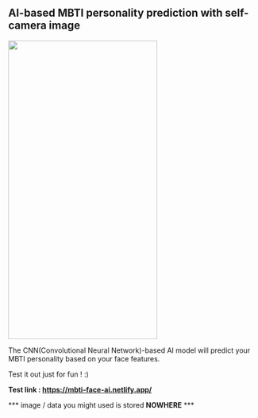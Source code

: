 

## AI-based MBTI personality prediction with self-camera image

<img src="https://user-images.githubusercontent.com/35905280/126366824-956f8e88-5adf-4348-9687-9681e2e78f27.png" width="300" height="600">



The CNN(Convolutional Neural Network)-based AI model will predict your MBTI personality based on your face features. 



Test it out just for fun ! :)


**Test link :
https://mbti-face-ai.netlify.app/**

*** image / data you might used is stored **NOWHERE** ***
